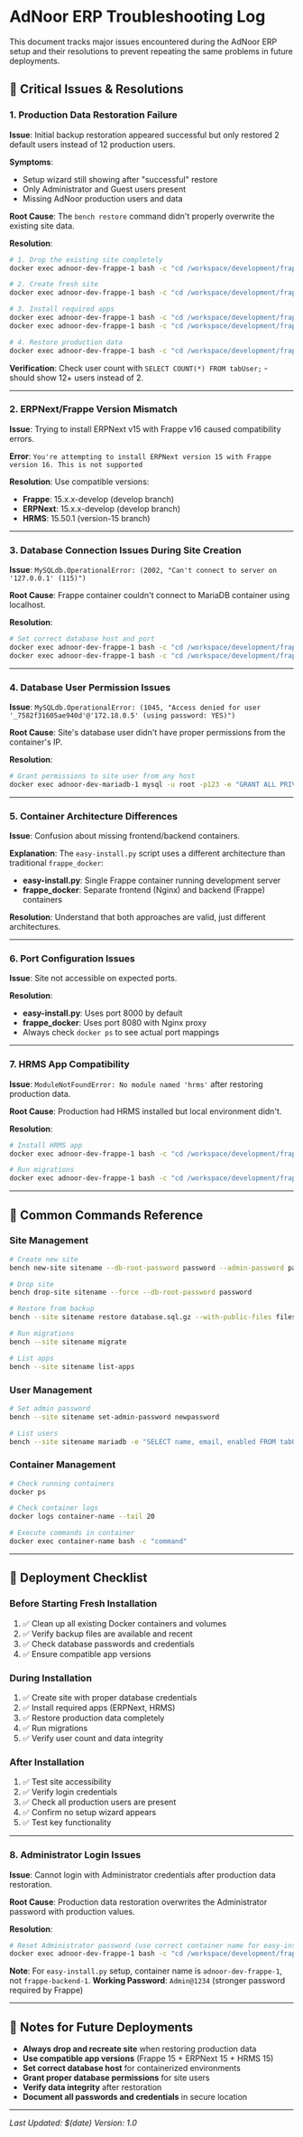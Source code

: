 # AdNoor ERP Troubleshooting Log

This document tracks major issues encountered during the AdNoor ERP setup and their resolutions to prevent repeating the same problems in future deployments.

## 🚨 Critical Issues & Resolutions

### 1. **Production Data Restoration Failure**
**Issue**: Initial backup restoration appeared successful but only restored 2 default users instead of 12 production users.

**Symptoms**:
- Setup wizard still showing after "successful" restore
- Only Administrator and Guest users present
- Missing AdNoor production users and data

**Root Cause**: The `bench restore` command didn't properly overwrite the existing site data.

**Resolution**:
```bash
# 1. Drop the existing site completely
docker exec adnoor-dev-frappe-1 bash -c "cd /workspace/development/frappe-bench && bench drop-site adnoor-dev.local --force --db-root-password 123"

# 2. Create fresh site
docker exec adnoor-dev-frappe-1 bash -c "cd /workspace/development/frappe-bench && bench new-site adnoor-dev.local --db-root-password 123 --admin-password admin123"

# 3. Install required apps
docker exec adnoor-dev-frappe-1 bash -c "cd /workspace/development/frappe-bench && bench --site adnoor-dev.local install-app erpnext"
docker exec adnoor-dev-frappe-1 bash -c "cd /workspace/development/frappe-bench && bench --site adnoor-dev.local install-app hrms"

# 4. Restore production data
docker exec adnoor-dev-frappe-1 bash -c "cd /workspace/development/frappe-bench && bench --site adnoor-dev.local restore /tmp/latest_production_database.sql.gz --with-public-files /tmp/latest_production_files.tar.gz --db-root-password 123"
```

**Verification**: Check user count with `SELECT COUNT(*) FROM tabUser;` - should show 12+ users instead of 2.

---

### 2. **ERPNext/Frappe Version Mismatch**
**Issue**: Trying to install ERPNext v15 with Frappe v16 caused compatibility errors.

**Error**: `You're attempting to install ERPNext version 15 with Frappe version 16. This is not supported`

**Resolution**: Use compatible versions:
- **Frappe**: 15.x.x-develop (develop branch)
- **ERPNext**: 15.x.x-develop (develop branch)
- **HRMS**: 15.50.1 (version-15 branch)

---

### 3. **Database Connection Issues During Site Creation**
**Issue**: `MySQLdb.OperationalError: (2002, "Can't connect to server on '127.0.0.1' (115)")`

**Root Cause**: Frappe container couldn't connect to MariaDB container using localhost.

**Resolution**:
```bash
# Set correct database host and port
docker exec adnoor-dev-frappe-1 bash -c "cd /workspace/development/frappe-bench && bench set-config db_host mariadb-1"
docker exec adnoor-dev-frappe-1 bash -c "cd /workspace/development/frappe-bench && bench set-config db_port 3306"
```

---

### 4. **Database User Permission Issues**
**Issue**: `MySQLdb.OperationalError: (1045, "Access denied for user '_7582f31605ae940d'@'172.18.0.5' (using password: YES)")`

**Root Cause**: Site's database user didn't have proper permissions from the container's IP.

**Resolution**:
```bash
# Grant permissions to site user from any host
docker exec adnoor-dev-mariadb-1 mysql -u root -p123 -e "GRANT ALL PRIVILEGES ON _7582f31605ae940d.* TO '_7582f31605ae940d'@'%' IDENTIFIED BY 'c4zEUfvP3yxNHxQI';"
```

---

### 5. **Container Architecture Differences**
**Issue**: Confusion about missing frontend/backend containers.

**Explanation**: The `easy-install.py` script uses a different architecture than traditional `frappe_docker`:
- **easy-install.py**: Single Frappe container running development server
- **frappe_docker**: Separate frontend (Nginx) and backend (Frappe) containers

**Resolution**: Understand that both approaches are valid, just different architectures.

---

### 6. **Port Configuration Issues**
**Issue**: Site not accessible on expected ports.

**Resolution**: 
- **easy-install.py**: Uses port 8000 by default
- **frappe_docker**: Uses port 8080 with Nginx proxy
- Always check `docker ps` to see actual port mappings

---

### 7. **HRMS App Compatibility**
**Issue**: `ModuleNotFoundError: No module named 'hrms'` after restoring production data.

**Root Cause**: Production had HRMS installed but local environment didn't.

**Resolution**:
```bash
# Install HRMS app
docker exec adnoor-dev-frappe-1 bash -c "cd /workspace/development/frappe-bench && bench --site adnoor-dev.local install-app hrms"

# Run migrations
docker exec adnoor-dev-frappe-1 bash -c "cd /workspace/development/frappe-bench && bench --site adnoor-dev.local migrate"
```

---

## 🔧 Common Commands Reference

### Site Management
```bash
# Create new site
bench new-site sitename --db-root-password password --admin-password password

# Drop site
bench drop-site sitename --force --db-root-password password

# Restore from backup
bench --site sitename restore database.sql.gz --with-public-files files.tar.gz --db-root-password password

# Run migrations
bench --site sitename migrate

# List apps
bench --site sitename list-apps
```

### User Management
```bash
# Set admin password
bench --site sitename set-admin-password newpassword

# List users
bench --site sitename mariadb -e "SELECT name, email, enabled FROM tabUser WHERE enabled=1;"
```

### Container Management
```bash
# Check running containers
docker ps

# Check container logs
docker logs container-name --tail 20

# Execute commands in container
docker exec container-name bash -c "command"
```

---

## 🚀 Deployment Checklist

### Before Starting Fresh Installation
1. ✅ Clean up all existing Docker containers and volumes
2. ✅ Verify backup files are available and recent
3. ✅ Check database passwords and credentials
4. ✅ Ensure compatible app versions

### During Installation
1. ✅ Create site with proper database credentials
2. ✅ Install required apps (ERPNext, HRMS)
3. ✅ Restore production data completely
4. ✅ Run migrations
5. ✅ Verify user count and data integrity

### After Installation
1. ✅ Test site accessibility
2. ✅ Verify login credentials
3. ✅ Check all production users are present
4. ✅ Confirm no setup wizard appears
5. ✅ Test key functionality

---

### 8. **Administrator Login Issues**
**Issue**: Cannot login with Administrator credentials after production data restoration.

**Root Cause**: Production data restoration overwrites the Administrator password with production values.

**Resolution**:
```bash
# Reset Administrator password (use correct container name for easy-install.py setup)
docker exec adnoor-dev-frappe-1 bash -c "cd /workspace/development/frappe-bench && bench --site adnoor-dev.local set-admin-password Admin@1234"
```

**Note**: For `easy-install.py` setup, container name is `adnoor-dev-frappe-1`, not `frappe-backend-1`.
**Working Password**: `Admin@1234` (stronger password required by Frappe)

---

## 📝 Notes for Future Deployments

- **Always drop and recreate site** when restoring production data
- **Use compatible app versions** (Frappe 15 + ERPNext 15 + HRMS 15)
- **Set correct database host** for containerized environments
- **Grant proper database permissions** for site users
- **Verify data integrity** after restoration
- **Document all passwords and credentials** in secure location

---

*Last Updated: $(date)*
*Version: 1.0*
